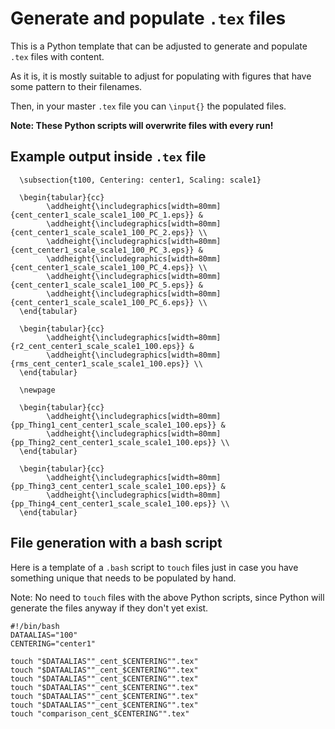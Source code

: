 # Generate and populate `.tex` files

This is a Python template that can be adjusted to generate and populate `.tex` files with content.

As it is, it is mostly suitable to adjust for populating with figures that have some pattern to their filenames.

Then, in your master `.tex` file you can `\input{}` the populated files.

**Note: These Python scripts will overwrite files with every run!**

## Example output inside `.tex` file

```
  \subsection{t100, Centering: center1, Scaling: scale1}

  \begin{tabular}{cc}
  		\addheight{\includegraphics[width=80mm]{cent_center1_scale_scale1_100_PC_1.eps}} &
  		\addheight{\includegraphics[width=80mm]{cent_center1_scale_scale1_100_PC_2.eps}} \\
  		\addheight{\includegraphics[width=80mm]{cent_center1_scale_scale1_100_PC_3.eps}} &
  		\addheight{\includegraphics[width=80mm]{cent_center1_scale_scale1_100_PC_4.eps}} \\
  		\addheight{\includegraphics[width=80mm]{cent_center1_scale_scale1_100_PC_5.eps}} &
  		\addheight{\includegraphics[width=80mm]{cent_center1_scale_scale1_100_PC_6.eps}} \\
  \end{tabular}

  \begin{tabular}{cc}
  		\addheight{\includegraphics[width=80mm]{r2_cent_center1_scale_scale1_100.eps}} &
  		\addheight{\includegraphics[width=80mm]{rms_cent_center1_scale_scale1_100.eps}} \\
  \end{tabular}

  \newpage

  \begin{tabular}{cc}
  		\addheight{\includegraphics[width=80mm]{pp_Thing1_cent_center1_scale_scale1_100.eps}} &
  		\addheight{\includegraphics[width=80mm]{pp_Thing2_cent_center1_scale_scale1_100.eps}} \\
  \end{tabular}

  \begin{tabular}{cc}
  		\addheight{\includegraphics[width=80mm]{pp_Thing3_cent_center1_scale_scale1_100.eps}} &
  		\addheight{\includegraphics[width=80mm]{pp_Thing4_cent_center1_scale_scale1_100.eps}} \\
  \end{tabular}
```

## File generation with a bash script

Here is a template of a `.bash` script to `touch` files just in case you have something unique that needs to be populated by hand.

Note: No need to `touch` files with the above Python scripts, since Python will generate the files anyway if they don't yet exist.

```
#!/bin/bash
DATAALIAS="100"
CENTERING="center1"

touch "$DATAALIAS""_cent_$CENTERING"".tex"
touch "$DATAALIAS""_cent_$CENTERING"".tex"
touch "$DATAALIAS""_cent_$CENTERING"".tex"
touch "$DATAALIAS""_cent_$CENTERING"".tex"
touch "$DATAALIAS""_cent_$CENTERING"".tex"
touch "$DATAALIAS""_cent_$CENTERING"".tex"
touch "comparison_cent_$CENTERING"".tex"
```
